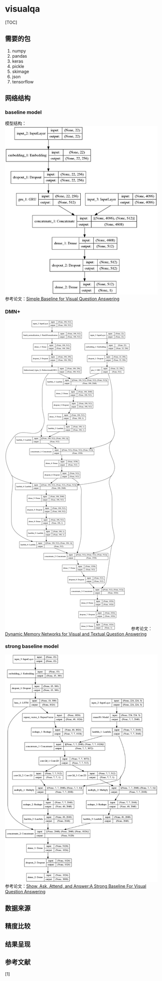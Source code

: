 # visualqa

[TOC]

## 需要的包
1. numpy
2. pandas
3. keras
4. pickle
5. skimage
6. json
7. tensorflow

## 网络结构
### baseline model
模型结构：
![](./picture/baseline.png.jpg)
参考论文：[Simple Baseline for Visual Question Answering](https://arxiv.org/pdf/1512.02167.pdf)
### DMN+
![](./picture/DMN+.png.png)
参考论文：[Dynamic Memory Networks for Visual and Textual Question Answering](https://arxiv.org/pdf/1603.01417.pdf)
### strong baseline model
![](./picture/strong_baseline.png.png)
参考论文：[Show, Ask, Attend, and Answer:A Strong Baseline For Visual Question Answering](https://arxiv.org/pdf/1704.03162.pdf)
## 数据来源


## 精度比较

## 结果呈现

## 参考文献
[1]